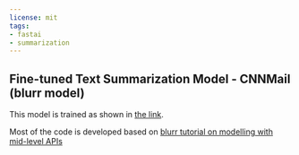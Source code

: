 ```yaml
---
license: mit
tags:
- fastai
- summarization
---
```


## Fine-tuned Text Summarization Model - CNNMail (blurr model)

This model is trained as shown in [the link](https://github.com/kurianbenoy/chaloRR/blob/master/TextSummarisation_Seq2Seq.ipynb).

Most of the code is developed based on [blurr tutorial on modelling with mid-level APIs](https://ohmeow.github.io/blurr/text-modeling-seq2seq-summarization.html#Mid-level-API)

